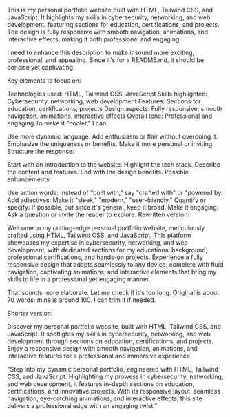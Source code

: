 This is my personal portfolio website built with HTML, Tailwind CSS, and JavaScript. It highlights my skills in cybersecurity, networking, and web development, featuring sections for education, certifications, and projects. The design is fully responsive with smooth navigation, animations, and interactive effects, making it both professional and engaging.

I need to enhance this description to make it sound more exciting, professional, and appealing. Since it's for a README.md, it should be concise yet captivating.

Key elements to focus on:

Technologies used: HTML, Tailwind CSS, JavaScript
Skills highlighted: Cybersecurity, networking, web development
Features: Sections for education, certifications, projects
Design aspects: Fully responsive, smooth navigation, animations, interactive effects
Overall tone: Professional and engaging
To make it "cooler," I can:

Use more dynamic language.
Add enthusiasm or flair without overdoing it.
Emphasize the uniqueness or benefits.
Make it more personal or inviting.
Structure the response:

Start with an introduction to the website.
Highlight the tech stack.
Describe the content and features.
End with the design benefits.
Possible enhancements:

Use action words: Instead of "built with," say "crafted with" or "powered by.
Add adjectives: Make it "sleek," "modern," "user-friendly."
Quantify or specify: If possible, but since it's general, keep it broad.
Make it engaging: Ask a question or invite the reader to explore.
Rewritten version:

Welcome to my cutting-edge personal portfolio website, meticulously crafted using HTML, Tailwind CSS, and JavaScript. This platform showcases my expertise in cybersecurity, networking, and web development, with dedicated sections for my educational background, professional certifications, and hands-on projects. Experience a fully responsive design that adapts seamlessly to any device, complete with fluid navigation, captivating animations, and interactive elements that bring my skills to life in a professional yet engaging manner.

That sounds more elaborate. Let me check if it's too long. Original is about 70 words; mine is around 100. I can trim it if needed.

Shorter version:

Discover my personal portfolio website, built with HTML, Tailwind CSS, and JavaScript. It spotlights my skills in cybersecurity, networking, and web development through sections on education, certifications, and projects. Enjoy a responsive design with smooth navigation, animations, and interactive features for a professional and immersive experience.



"Step into my dynamic personal portfolio, engineered with HTML, Tailwind CSS, and JavaScript. Highlighting my prowess in cybersecurity, networking, and web development, it features in-depth sections on education, certifications, and innovative projects. With its responsive layout, seamless navigation, eye-catching animations, and interactive effects, this site delivers a professional edge with an engaging twist."
